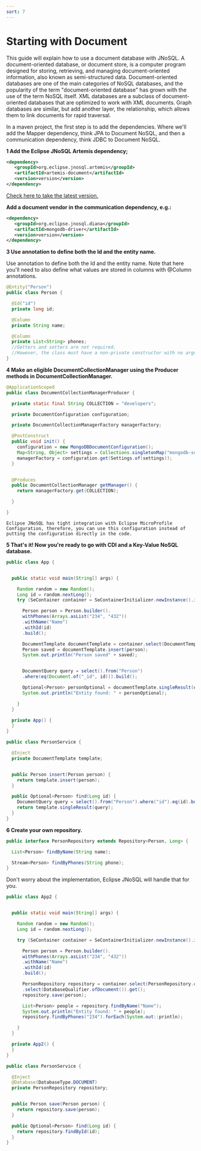 ```yaml
---
sort: 7
---
```


# Starting with Document

This guide will explain how to use a document database with JNoSQL.
A document-oriented database, or document store, is a computer program designed for storing, retrieving, and managing document-oriented information, also known as semi-structured data.
Document-oriented databases are one of the main categories of NoSQL databases, and the popularity of the term "document-oriented database" has grown with the use of the term NoSQL itself. XML databases are a subclass of document-oriented databases that are optimized to work with XML documents. Graph databases are similar, but add another layer, the relationship, which allows them to link documents for rapid traversal.

In a maven project, the first step is to add the dependencies. Where we'll add the Mapper dependency, think JPA to Document NoSQL, and then a communication dependency, think JDBC to Document NoSQL.

**1 Add the Eclipse JNoSQL Artemis dependency;**

```xml
<dependency>
   <groupId>org.eclipse.jnosql.artemis</groupId>
   <artifactId>artemis-document</artifactId>
   <version>version</version>
</dependency>
```

[Check here to take the latest version.](https://mvnrepository.com/artifact/org.eclipse.jnosql.artemis/artemis-document)

**Add a document vendor in the communication dependency, e.g.:**

```xml
<dependency>
   <groupId>org.eclipse.jnosql.diana</groupId>
   <artifactId>mongodb-driver</artifactId>
   <version>version</version>
</dependency>
```

**3 Use annotation to define both the Id and the entity name.**

Use annotation to define both the Id and the entity name. Note that here you'll need to also define what values are stored in columns with @Column annotations.

```java
@Entity("Person")
public class Person {

  @Id("id")
  private long id;

  @Column
  private String name;

  @Column
  private List<String> phones;
  //Getters and setters are not required.
  //However, the class must have a non-private constructor with no arguments.
}
```

**4 Make an eligible **DocumentCollectionManager** using the Producer methods in DocumentCollectionManager.**

```java
@ApplicationScoped
public class DocumentCollectionManagerProducer {

  private static final String COLLECTION = "developers";

  private DocumentConfiguration configuration;

  private DocumentCollectionManagerFactory managerFactory;

  @PostConstruct
  public void init() {
    configuration = new MongoDBDocumentConfiguration();
    Map<String, Object> settings = Collections.singletonMap("mongodb-server-host-1", "localhost:27017");
    managerFactory = configuration.get(Settings.of(settings));
  }


  @Produces
  public DocumentCollectionManager getManager() {
    return managerFactory.get(COLLECTION);

  }

}

```

```tip
Eclipse JNoSQL has tight integration with Eclipse MicroProfile Configuration, therefore, you can use this configuration instead of putting the configuration directly in the code.
```

**5 That's it! Now you're ready to go with CDI and a Key-Value NoSQL database.**

```java
public class App {


  public static void main(String[] args) {

    Random random = new Random();
    Long id = random.nextLong();
    try (SeContainer container = SeContainerInitializer.newInstance().initialize()) {

      Person person = Person.builder().
      withPhones(Arrays.asList("234", "432"))
      .withName("Name")
      .withId(id)
      .build();

      DocumentTemplate documentTemplate = container.select(DocumentTemplate.class).get();
      Person saved = documentTemplate.insert(person);
      System.out.println("Person saved" + saved);


      DocumentQuery query = select().from("Person")
      .where(eq(Document.of("_id", id))).build();

      Optional<Person> personOptional = documentTemplate.singleResult(query);
      System.out.println("Entity found: " + personOptional);

    }
  }

  private App() {
  }
}
```

```java
public class PersonService {

  @Inject
  private DocumentTemplate template;


  public Person insert(Person person) {
    return template.insert(person);
  }

  public Optional<Person> find(Long id) {
    DocumentQuery query = select().from("Person").where("id").eq(id).build();
    return template.singleResult(query);
  }
}
```

**6 Create your own repository.**

```java
public interface PersonRepository extends Repository<Person, Long> {

  List<Person> findByName(String name);

  Stream<Person> findByPhones(String phone);
}
```

Don't worry about the implementation, Eclipse JNoSQL will handle that for you.

```java
public class App2 {


  public static void main(String[] args) {

    Random random = new Random();
    Long id = random.nextLong();

    try (SeContainer container = SeContainerInitializer.newInstance().initialize()) {

      Person person = Person.builder().
      withPhones(Arrays.asList("234", "432"))
      .withName("Name")
      .withId(id)
      .build();

      PersonRepository repository = container.select(PersonRepository.class)
      .select(DatabaseQualifier.ofDocument()).get();
      repository.save(person);

      List<Person> people = repository.findByName("Name");
      System.out.println("Entity found: " + people);
      repository.findByPhones("234").forEach(System.out::println);

    }
  }

  private App2() {
  }
}

```

```java
public class PersonService {

  @Inject
  @Database(DatabaseType.DOCUMENT)
  private PersonRepository repository;


  public Person save(Person person) {
    return repository.save(person);
  }

  public Optional<Person> find(Long id) {
    return repository.findById(id);
  }
}
```

